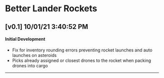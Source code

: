 # Better Lander Rockets
## [v0.1] 10/01/21 3:40:52 PM
#### Initial Development
- Fix for inventory rounding errors preventing rocket launches and auto launches on asteroids
- Picks already assigned or closest drones to the rocket when packing drones into cargo

--------------------------------------------------------

